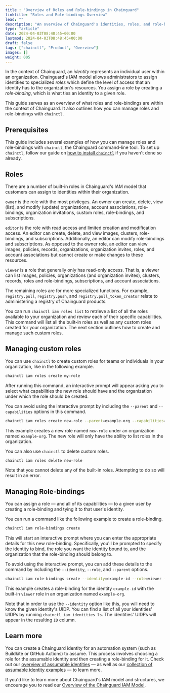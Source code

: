 ```yaml
---
title : "Overview of Roles and Role-bindings in Chainguard"
linktitle: "Roles and Role-bindings Overview"
lead: ""
description: "An overview of Chainguard's identities, roles, and role-bindings, as well as instructions for how to manage roles and role-bindings with chainctl."
type: "article"
date: 2024-04-03T08:48:45+00:00
lastmod: 2024-04-03T08:48:45+00:00
draft: false
tags: ["chainctl", "Product", "Overview"]
images: []
weight: 005
---
```


In the context of Chainguard, an *identity* represents an individual user within an organization. Chainguard's IAM model allows administrators to assign identities to specialized *roles* which define the level of access that an identity has to the organization's resources. You assign a role by creating a *role-binding*, which is what ties an identity to a given role. 

This guide serves as an overview of what roles and role-bindings are within the context of Chainguard. It also outlines how you can manage roles and role-bindings with `chainctl`. 


## Prerequisites

This guide includes several examples of how you can manage roles and role-bindings with `chainctl`, the Chainguard command-line tool. To set up `chainctl`, follow our guide on [how to install `chainctl`](/chainguard/chainctl-usage/how-to-install-chainctl/) if you haven't done so already.


## Roles

There are a number of built-in roles in Chainguard's IAM model that customers can assign to identities within their organization. 

`owner` is the role with the most privileges. An owner can create, delete, view (list), and modify (update) organizations, account associations, role-bindings, organization invitations, custom roles, role-bindings, and subscriptions. 

`editor` is the role with read access and limited creation and modification access. An editor can create, delete, and view images, clusters, role-bindings, and subscriptions. Additionally, an editor can modify role-bindings and subscriptions. As opposed to the owner role, an editor can view images, policies, records, organizations, organization invites, roles, and account associations but cannot create or make changes to these resources.

`viewer` is a role that generally only has read-only access. That is, a viewer can list images, policies, organizations (and organization invites), clusters, records, roles and role-bindings, subscriptions, and account associations.

The remaining roles are for more specialized functions. For example, `registry.pull`, `registry.push`, and `registry.pull_token_creator` relate to administering a registry of Chainguard products.

You can run `chainctl iam roles list` to retrieve a list of all the roles available to your organization and review each of their specific capabilities. This command will list all the built-in roles as well as any custom roles created for your organization. The next section outlines how to create and manage such custom roles. 


## Managing custom roles

You can use `chainctl` to create custom roles for teams or individuals in your organization, like in the following example.

```sh
chainctl iam roles create my-role
```

After running this command, an interactive prompt will appear asking you to select what capabilities the new role should have and the organization under which the role should be created.

You can avoid using the interactive prompt by including the `--parent` and `--capabilities` options in this command. 

```sh
chainctl iam roles create new-role --parent=example-org --capabilities=roles.list
```

This example creates a new role named `new-role` under an organization named `example-org`. The new role will only have the ability to list roles in the organization.

You can also use `chainctl` to delete custom roles.

```sh
chainctl iam roles delete new-role
```

Note that you cannot delete any of the built-in roles. Attempting to do so will result in an error.


## Managing Role-bindings

You can assign a role — and all of its capabilities — to a given user by creating a role-binding and tying it to that user's identity. 

You can run a command like the following example to create a role-binding.

```sh
chainctl iam role-bindings create
```

This will start an interactive prompt where you can enter the appropriate details for this new role-binding. Specifically, you'll be prompted to specify the identity to bind, the role you want the identity bound to, and the organization that the role-binding should belong to. 

To avoid using the interactive prompt, you can add these details to the command by including the `--identity`, `--role`, and `--parent` options.

```sh
chainctl iam role-bindings create --identity=example-id --role=viewer --parent=example-org
```

This example creates a role-binding for the identity `example-id` with the built-in `viewer` role in an organization named `example-org`. 

Note that in order to use the `--identity` option like this, you will need to know the given identity's UIDP. You can find a list of all your identities' UIDPs by running `chainctl iam identities ls`. The identities' UIDPs will appear in the resulting `ID` column.


## Learn more

You can create a Chainguard identity for an automation system (such as Buildkite or GitHub Actions) to assume. This process involves choosing a role for the assumable identity and then creating a role-binding for it. Check out our [overview of assumable identities](/chainguard/administration/iam-organizations/assumable-ids/) — as well as our [collection of assumable identity examples](/chainguard/administration/iam-organizations/identity-examples/) — to learn more.

If you'd like to learn more about Chainguard's IAM model and structures, we encourage you to read our [Overview of the Chainguard IAM Model](/chainguard/administration/iam-organizations/overview-of-enforce-iam-model/).
